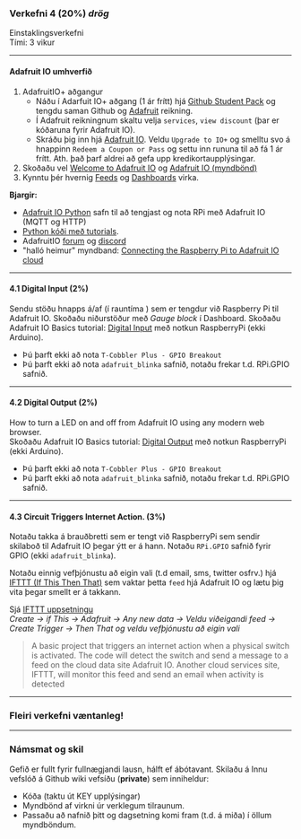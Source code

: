 ### Verkefni 4 (20%) _drög_

Einstaklingsverkefni <br>
Tími: 3 vikur

---

#### Adafruit IO umhverfið 
1. AdafruitIO+ aðgangur
   - Náðu í Adarfuit IO+ aðgang (1 ár frítt) hjá [Github Student Pack](https://education.github.com/pack) og tengdu saman Github og [Adafruit](https://www.adafruit.com/) reikning.
   - Í Adafruit reikningnum skaltu velja `services`, `view discount` (þar er kóðaruna fyrir Adafruit IO).
   - Skráðu þig inn hjá [Adafruit IO](https://io.adafruit.com/). Veldu `Upgrade to IO+` og smelltu svo á hnappinn `Redeem a Coupon or Pass` og settu inn rununa til að fá 1 ár frítt. Ath. það þarf aldrei að gefa upp kredikortaupplýsingar.
1. Skoðaðu vel [Welcome to Adafruit IO](https://learn.adafruit.com/welcome-to-adafruit-io/overview) og [Adafruit IO (myndbönd)](https://learn.adafruit.com/all-the-internet-of-things-episode-four-adafruit-io/how-adafruit-io-works)
1. Kynntu þér hvernig [Feeds](https://learn.adafruit.com/adafruit-io-basics-feeds) og [Dashboards](https://learn.adafruit.com/adafruit-io-basics-dashboards) virka.

**Bjargir:**

- [Adafruit IO Python](https://adafruit-io-python-client.readthedocs.io/en/latest/quickstart.html) safn til að tengjast og nota RPi með Adafruit IO (MQTT og HTTP)
- [Python kóði með tutorials](https://github.com/adafruit/Adafruit_IO_Python/tree/master/examples/basics).
- AdafruitIO [forum](https://forums.adafruit.com/viewforum.php?f=56) og [discord](https://discord.com/invite/adafruit)
- "halló heimur" myndband: [Connecting the Raspberry Pi to Adafruit IO cloud](https://www.youtube.com/watch?v=IfzpoFGkmns)

---

#### 4.1 Digital Input (2%)
Sendu stöðu hnapps á/af (í rauntíma ) sem er tengdur við Raspberry Pi til Adafruit IO. Skoðaðu niðurstöður með _Gauge block_ í Dashboard.
Skoðaðu Adafruit IO Basics tutorial: [Digital Input](https://learn.adafruit.com/adafruit-io-basics-digital-input) með notkun RaspberryPi (ekki Arduino). 

- Þú þarft ekki að nota `T-Cobbler Plus - GPIO Breakout`
- Þú þarft ekki að nota `adafruit_blinka` safnið, notaðu frekar t.d. RPi.GPIO safnið.

---

#### 4.2 Digital Output (2%)
How to turn a LED on and off from Adafruit IO using any modern web browser.<br>
Skoðaðu Adafruit IO Basics tutorial: [Digital Output](https://learn.adafruit.com/adafruit-io-basics-digital-output) með notkun RaspberryPi (ekki Arduino).

- Þú þarft ekki að nota `T-Cobbler Plus - GPIO Breakout`
- Þú þarft ekki að nota `adafruit_blinka` safnið, notaðu frekar t.d. RPi.GPIO safnið.

---

#### 4.3 Circuit Triggers Internet Action. (3%)
Notaðu takka á brauðbretti sem er tengt við RaspberryPi sem sendir skilaboð til Adafruit IO þegar ýtt er á hann. Notaðu `RPi.GPIO` safnið fyrir GPIO (ekki `adafruit_blinka`).

Notaðu einnig vefþjónustu að eigin vali (t.d email, sms, twitter osfrv.) hjá [IFTTT (If This Then That)](https://ifttt.com/) sem vaktar þetta `feed` hjá Adafruit IO og lætu þig vita þegar smellt er á takkann. 

Sjá [IFTTT uppsetningu](https://learn.adafruit.com/using-ifttt-with-adafruit-io/ifttt-to-adafruit-io-setup) <br>
_Create -> if This -> Adafruit -> Any new data -> Veldu viðeigandi feed -> Create Trigger -> Then That og veldu vefþjónustu að eigin vali_

> A basic project that triggers an internet action when a physical switch is activated.
> The code will detect the switch and send a message to a feed on the cloud data site Adafruit IO. Another cloud services site, IFTTT, will 
> monitor this feed and send an email when activity is detected 

---

### Fleiri verkefni væntanleg!

---

### Námsmat og skil

Gefið er fullt fyrir fullnægjandi lausn, hálft ef ábótavant.
Skilaðu á Innu vefslóð á Github wiki vefsíðu (**private**) sem inniheldur:

- Kóða (taktu út KEY upplýsingar)
- Myndbönd af virkni úr verklegum tilraunum. 
- Passaðu að nafnið þitt og dagsetning komi fram (t.d. á miða) í öllum myndböndum.

